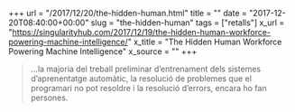 +++
url = "/2017/12/20/the-hidden-human.html"
title = ""
date = "2017-12-20T08:40:00+00:00"
slug = "the-hidden-human"
tags = ["retalls"]
x_url = "https://singularityhub.com/2017/12/19/the-hidden-human-workforce-powering-machine-intelligence/"
x_title = "The Hidden Human Workforce Powering Machine Intelligence"
x_source = ""
+++


> …la majoria del treball preliminar d’entrenament dels sistemes d’aprenentatge automàtic, la resolució de problemes que el programari no pot resoldre i la resolució d’errors, encara ho fan persones.
